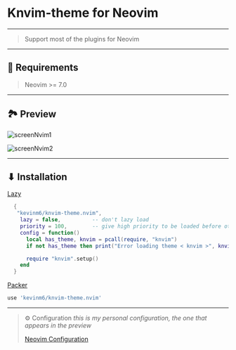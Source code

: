 # Knvim-theme for Neovim

---

> Support most of the plugins for Neovim

---

## 📄 Requirements

> Neovim >= 7.0

---

## 🏞️ Preview

![screenNvim1](https://user-images.githubusercontent.com/72861758/210419269-658f8659-9a7b-422b-b1cb-b6afcc67aa07.png)

![screenNvim2](https://user-images.githubusercontent.com/72861758/210419286-5784a479-729d-4e9a-8ccd-460704b28b9e.png)

---

## ⬇ Installation

[Lazy](https://github.com/wbthomason/packer.nvim)

```lua
  {
   "kevinm6/knvim-theme.nvim",
    lazy = false,          -- don't lazy load
    priority = 100,        -- give high priority to be loaded before others plugin
    config = function()
      local has_theme, knvim = pcall(require, "knvim")
      if not has_theme then print("Error loading theme < knvim >", knvim) end

      require "knvim".setup()
    end
  }
```

[Packer](https://github.com/wbthomason/packer.nvim)

```lua
use 'kevinm6/knvim-theme.nvim'
```
---

> ⚙️ Configuration
> *this is my personal configuration, the one that appears in the preview*
>
> [Neovim Configuration](https://github.com/kevinm6/nvim)
